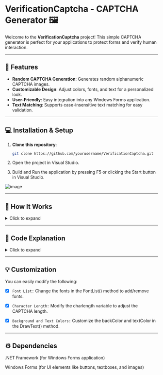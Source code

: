 # VerificationCaptcha - CAPTCHA Generator 🖼️

Welcome to the **VerificationCaptcha** project! This simple CAPTCHA generator is perfect for your applications to protect forms and verify human interaction.

---

## 🚀 Features

- **Random CAPTCHA Generation**: Generates random alphanumeric CAPTCHA images. 
- **Customizable Design**: Adjust colors, fonts, and text for a personalized look.
- **User-Friendly**: Easy integration into any Windows Forms application.
- **Text Matching**: Supports case-insensitive text matching for easy validation.

---

## 💻 Installation & Setup

1. **Clone this repository**:

   ```bash
   git clone https://github.com/yourusername/VerificationCaptcha.git
   
2) Open the project in Visual Studio.

3) Build and Run the application by pressing F5 or clicking the Start button in Visual Studio.

![image](https://i.imgur.com/atJZRFt.png)

---

## 🔧 How It Works
<details> <summary>Click to expand</summary>
  
# ✅ Here’s how it works:


- [x] `Random Character Generation:` The system randomly selects characters (letters and digits) for the CAPTCHA.

- [x] `Drawing the Text:` The chosen characters are drawn on an image with a variety of fonts from a predefined list.

- [x] `Image Customization:` Background and text colors are customizable, and the text is positioned randomly on the image.

- [x] `Font and Styling:` A mix of fonts is used to make the CAPTCHA harder for bots to decipher.

- [x] `Text Validation:` The entered text is compared with the CAPTCHA answer, and case-sensitivity can be configured.

</details>

---

## 📝 Code Explanation
<details> <summary>Click to expand</summary>
  
- [x] Captcha.cs: Handles the logic for generating random characters, drawing them on an image, and validating the text input.

- [x] CaptchaAnswer: Stores the generated CAPTCHA text.

- [x] GenerateImage(): Generates the CAPTCHA image with random characters.

- [x] DrawText(): Draws the text on the image with random fonts and colors.

- [x] Form1.cs: The main form that displays the CAPTCHA image and validates user input.

- [x] button1_Click(): Refreshes the CAPTCHA image when clicked.

- [x] button3_Click(): Validates the input against the generated CAPTCHA answer.

- [x] Form1.Designer.cs: Manages the layout and UI components like buttons, textboxes, and the CAPTCHA image.

</details>

---

## 💡 Customization
You can easily modify the following:

- [x] `Font List:` Change the fonts in the FontList() method to add/remove fonts.

- [x] `Character Length:` Modify the charlength variable to adjust the CAPTCHA length.

- [x] `Background and Text Colors:` Customize the backColor and textColor in the DrawText() method.

---

## ⚙️ Dependencies
.NET Framework (for Windows Forms application)

Windows Forms (for UI elements like buttons, textboxes, and images)
